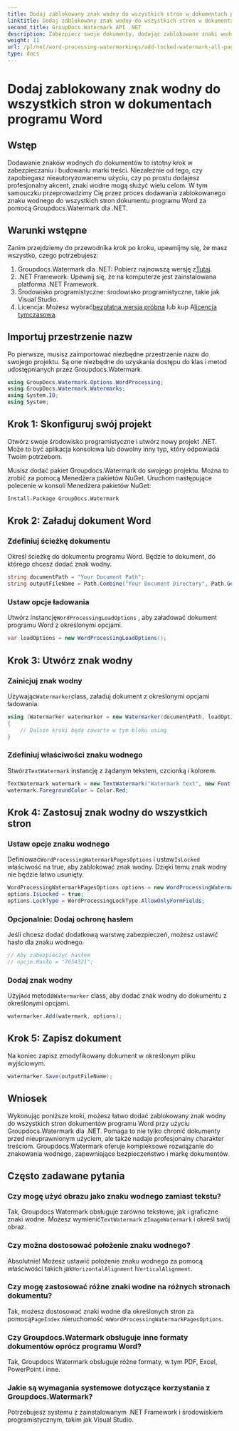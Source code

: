 ```yaml
---
title: Dodaj zablokowany znak wodny do wszystkich stron w dokumentach programu Word
linktitle: Dodaj zablokowany znak wodny do wszystkich stron w dokumentach programu Word
second_title: GroupDocs.Watermark API .NET
description: Zabezpiecz swoje dokumenty, dodając zablokowane znaki wodne za pomocą Groupdocs.Watermark dla .NET. Postępuj zgodnie z naszym przewodnikiem krok po kroku, aby ułatwić wdrożenie.
weight: 11
url: /pl/net/word-processing-watermarkings/add-locked-watermark-all-pages-word-docs/
type: docs
---
```

# Dodaj zablokowany znak wodny do wszystkich stron w dokumentach programu Word

## Wstęp
Dodawanie znaków wodnych do dokumentów to istotny krok w zabezpieczaniu i budowaniu marki treści. Niezależnie od tego, czy zapobiegasz nieautoryzowanemu użyciu, czy po prostu dodajesz profesjonalny akcent, znaki wodne mogą służyć wielu celom. W tym samouczku przeprowadzimy Cię przez proces dodawania zablokowanego znaku wodnego do wszystkich stron dokumentu programu Word za pomocą Groupdocs.Watermark dla .NET.
## Warunki wstępne
Zanim przejdziemy do przewodnika krok po kroku, upewnijmy się, że masz wszystko, czego potrzebujesz:
1. Groupdocs.Watermark dla .NET: Pobierz najnowszą wersję z[Tutaj](https://releases.groupdocs.com/Watermark/net/).
2. .NET Framework: Upewnij się, że na komputerze jest zainstalowana platforma .NET Framework.
3. Środowisko programistyczne: środowisko programistyczne, takie jak Visual Studio.
4.  Licencja: Możesz wybrać[bezpłatna wersja próbna](https://releases.groupdocs.com/) lub kup A[licencja tymczasowa](https://purchase.groupdocs.com/temporary-license/).
## Importuj przestrzenie nazw
Po pierwsze, musisz zaimportować niezbędne przestrzenie nazw do swojego projektu. Są one niezbędne do uzyskania dostępu do klas i metod udostępnianych przez Groupdocs.Watermark.
```csharp
using GroupDocs.Watermark.Options.WordProcessing;
using GroupDocs.Watermark.Watermarks;
using System.IO;
using System;
```
## Krok 1: Skonfiguruj swój projekt

Otwórz swoje środowisko programistyczne i utwórz nowy projekt .NET. Może to być aplikacja konsolowa lub dowolny inny typ, który odpowiada Twoim potrzebom.

Musisz dodać pakiet Groupdocs.Watermark do swojego projektu. Można to zrobić za pomocą Menedżera pakietów NuGet. Uruchom następujące polecenie w konsoli Menedżera pakietów NuGet:
```sh
Install-Package GroupDocs.Watermark
```
## Krok 2: Załaduj dokument Word
### Zdefiniuj ścieżkę dokumentu
Określ ścieżkę do dokumentu programu Word. Będzie to dokument, do którego chcesz dodać znak wodny.
```csharp
string documentPath = "Your Document Path";
string outputFileName = Path.Combine("Your Document Directory", Path.GetFileName(documentPath));
```
### Ustaw opcje ładowania
 Utwórz instancję`WordProcessingLoadOptions` , aby załadować dokument programu Word z określonymi opcjami.
```csharp
var loadOptions = new WordProcessingLoadOptions();
```
## Krok 3: Utwórz znak wodny
### Zainicjuj znak wodny
 Używając`Watermarker`class, załaduj dokument z określonymi opcjami ładowania.
```csharp
using (Watermarker watermarker = new Watermarker(documentPath, loadOptions))
{
    // Dalsze kroki będą zawarte w tym bloku using
}
```
### Zdefiniuj właściwości znaku wodnego
 Stwórz`TextWatermark` instancję z żądanym tekstem, czcionką i kolorem.
```csharp
TextWatermark watermark = new TextWatermark("Watermark text", new Font("Arial", 19));
watermark.ForegroundColor = Color.Red;
```
## Krok 4: Zastosuj znak wodny do wszystkich stron
### Ustaw opcje znaku wodnego
 Definiować`WordProcessingWatermarkPagesOptions` i ustaw`IsLocked` właściwość na true, aby zablokować znak wodny. Dzięki temu znak wodny nie będzie łatwo usunięty.
```csharp
WordProcessingWatermarkPagesOptions options = new WordProcessingWatermarkPagesOptions();
options.IsLocked = true;
options.LockType = WordProcessingLockType.AllowOnlyFormFields;
```
### Opcjonalnie: Dodaj ochronę hasłem
Jeśli chcesz dodać dodatkową warstwę zabezpieczeń, możesz ustawić hasło dla znaku wodnego.
```csharp
// Aby zabezpieczyć hasłem
// opcje.Hasło = "7654321";
```
### Dodaj znak wodny
 Użyj`Add` metoda`Watermarker` class, aby dodać znak wodny do dokumentu z określonymi opcjami.
```csharp
watermarker.Add(watermark, options);
```
## Krok 5: Zapisz dokument
Na koniec zapisz zmodyfikowany dokument w określonym pliku wyjściowym.
```csharp
watermarker.Save(outputFileName);
```

## Wniosek
Wykonując poniższe kroki, możesz łatwo dodać zablokowany znak wodny do wszystkich stron dokumentów programu Word przy użyciu Groupdocs.Watermark dla .NET. Pomaga to nie tylko chronić dokumenty przed nieuprawnionym użyciem, ale także nadaje profesjonalny charakter treściom. Groupdocs.Watermark oferuje kompleksowe rozwiązanie do znakowania wodnego, zapewniające bezpieczeństwo i markę dokumentów.
## Często zadawane pytania
### Czy mogę użyć obrazu jako znaku wodnego zamiast tekstu?
 Tak, Groupdocs Watermark obsługuje zarówno tekstowe, jak i graficzne znaki wodne. Możesz wymienić`TextWatermark` z`ImageWatermark` i określ swój obraz.
### Czy można dostosować położenie znaku wodnego?
 Absolutnie! Możesz ustawić położenie znaku wodnego za pomocą właściwości takich jak`HorizontalAlignment` I`VerticalAlignment`.
### Czy mogę zastosować różne znaki wodne na różnych stronach dokumentu?
 Tak, możesz dostosować znaki wodne dla określonych stron za pomocą`PageIndex` nieruchomość w`WordProcessingWatermarkPagesOptions`.
### Czy Groupdocs.Watermark obsługuje inne formaty dokumentów oprócz programu Word?
Tak, Groupdocs Watermark obsługuje różne formaty, w tym PDF, Excel, PowerPoint i inne.
### Jakie są wymagania systemowe dotyczące korzystania z Groupdocs.Watermark?
Potrzebujesz systemu z zainstalowanym .NET Framework i środowiskiem programistycznym, takim jak Visual Studio.